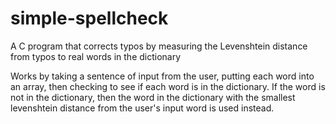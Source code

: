 # simple-spellcheck
A C program that corrects typos by measuring the Levenshtein distance from typos to real words in the dictionary

Works by taking a sentence of input from the user, putting each word into an array, then checking to see if each word is in the dictionary. If the word is not in the dictionary, then the word in the dictionary with the smallest levenshtein distance from the user's input word is used instead.


